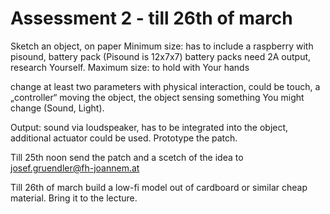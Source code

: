 # Assessment 2 - till 26th of march
Sketch an object, on paper
Minimum size: has to include a raspberry with pisound, battery pack (Pisound is 12x7x7) battery packs need 2A output, research Yourself.
Maximum size: to hold with Your hands

change at least two parameters with physical interaction, could be touch, a „controller“ moving the object, the object sensing something You might change (Sound, Light).

Output: sound via loudspeaker, has to be integrated into the object, additional actuator could be used.
Prototype the patch.

Till 25th noon send the patch and a scetch of the idea to josef.gruendler@fh-joannem.at

Till 26th of march build a low-fi model out of cardboard or similar cheap material. Bring it to the lecture.
